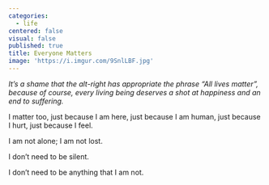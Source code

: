 ```yaml
---
categories:
  - life
centered: false
visual: false
published: true
title: Everyone Matters
image: 'https://i.imgur.com/9SnlLBF.jpg'
---
```

_It’s a shame that the alt-right has appropriate the phrase “All lives matter”, because of course, every living being deserves a shot at happiness and an end to suffering._

I matter too,
just because I am here,
just because I am human,
just because I hurt, 
just because I feel.

I am not alone;
I am not lost.


I don’t need to be silent.

I don’t need to be anything
that I am not.